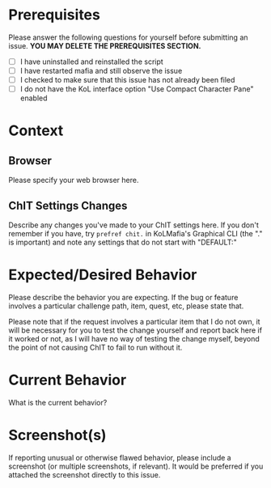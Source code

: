 # Prerequisites

Please answer the following questions for yourself before submitting an issue. **YOU MAY DELETE THE PREREQUISITES SECTION.**

- [ ] I have uninstalled and reinstalled the script
- [ ] I have restarted mafia and still observe the issue
- [ ] I checked to make sure that this issue has not already been filed
- [ ] I do not have the KoL interface option "Use Compact Character Pane" enabled

# Context

## Browser

Please specify your web browser here.

## ChIT Settings Changes

Describe any changes you've made to your ChIT settings here. If you don't remember if you have, try `prefref chit.` in
KoLMafia's Graphical CLI (the "." is important) and note any settings that do not start with "DEFAULT:"

# Expected/Desired Behavior

Please describe the behavior you are expecting.
If the bug or feature involves a particular challenge path, item, quest, etc, please state that.

Please note that if the request involves a particular item that I do not own, it will be necessary
for you to test the change yourself and report back here if it worked or not, as I will have no way
of testing the change myself, beyond the point of not causing ChIT to fail to run without it.

# Current Behavior

What is the current behavior?

# Screenshot(s)

If reporting unusual or otherwise flawed behavior, please include a screenshot (or multiple screenshots, if relevant).
It would be preferred if you attached the screenshot directly to this issue.

